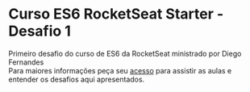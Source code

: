 # Curso ES6 RocketSeat Starter - Desafio 1

Primeiro desafio do curso de ES6 da RocketSeat ministrado por Diego Fernandes
<br>
Para maiores informações peça seu [acesso](https://rocketseat.com.br/starter) para assistir as aulas e entender 
os desafios aqui apresentados.
